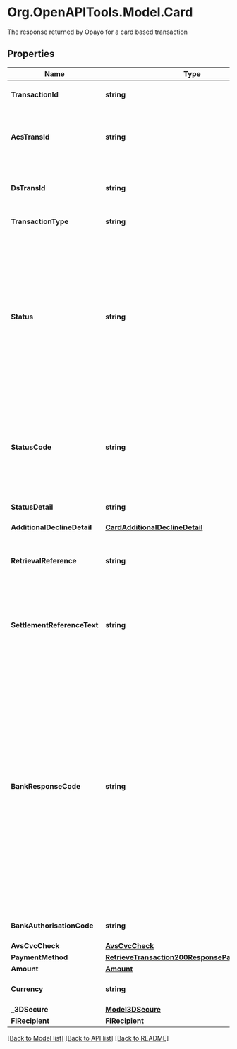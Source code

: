 # Org.OpenAPITools.Model.Card
The response returned by Opayo for a card based transaction

## Properties

Name | Type | Description | Notes
------------ | ------------- | ------------- | -------------
**TransactionId** | **string** | Opayo&#39;s unique reference for this transaction. | [optional] 
**AcsTransId** | **string** | Access Control Server (ACS) transaction ID. This is a unique ID provided by the card issuer for 3DSv2 authentications. | [optional] 
**DsTransId** | **string** | Directory Server (DS) transaction ID. This is a unique ID provided by the card scheme for 3DSv2 authentications. | [optional] 
**TransactionType** | **string** | The type of the transaction | [optional] 
**Status** | **string** | Result of transaction registration.  * &#x60;Ok&#x60; - Transaction request completed successfully.  * &#x60;NotAuthed&#x60; - Transaction request was not authorised by the bank.  * &#x60;Rejected&#x60; - Transaction rejected by your fraud rules.  * &#x60;Malformed&#x60; - Missing properties or badly formed body.  * &#x60;Invalid&#x60; - Invalid property values supplied.  * &#x60;Error&#x60; - An error occurred at Opayo.  | [optional] 
**StatusCode** | **string** | Code related to the &#x60;status&#x60; of the transaction. *Successfully authorised transactions will have the &#x60;statusCode&#x60; of &#x60;0000&#x60;. You can lookup any other status code on our [website](https://www.opayo.co.uk/support/troubleshooting/error-code ).*  | [optional] 
**StatusDetail** | **string** | A detailed reason for the &#x60;status&#x60; of the transaction. | [optional] 
**AdditionalDeclineDetail** | [**CardAdditionalDeclineDetail**](CardAdditionalDeclineDetail.md) |  | [optional] 
**RetrievalReference** | **string** | Opayo&#39;s unique Authorisation Code for a successfully authorised transaction. Only present if &#x60;status&#x60; is &#x60;Ok&#x60;. | [optional] 
**SettlementReferenceText** | **string** | A unique reference that you may wish to be displayed on your acquirer&#39;s settlement report (Not enabled for all acquirers. Please contact support for supported acquirers). | [optional] 
**BankResponseCode** | **string** | Also known as the decline code, these are codes that are specific to your merchant bank. Please contact them for a description of each code. If a bank response code of &#x60;65&#x60; or &#x60;1A&#x60; is returned, this is known as a &#39;soft decline&#39; and means the card issuer requests that your customer performs 3D Secure authentication, where they have to enter Two Factor Authentication (2FA) also known as Strong Customer Authentication (SCA). To achieve this, submit a payment request and provide the field and value &#x60;apply3DSecure:Force&#x60;. *This is only returned for transaction type &#x60;Payment&#x60;*  | [optional] 
**BankAuthorisationCode** | **string** | The authorisation code returned from your merchant bank. | [optional] 
**AvsCvcCheck** | [**AvsCvcCheck**](AvsCvcCheck.md) |  | [optional] 
**PaymentMethod** | [**RetrieveTransaction200ResponsePaymentMethod**](RetrieveTransaction200ResponsePaymentMethod.md) |  | [optional] 
**Amount** | [**Amount**](.md) |  | [optional] 
**Currency** | **string** | The currency of the amount in 3 letter [ISO 4217](https://en.wikipedia.org/wiki/ISO_4217) format. | [optional] 
**_3DSecure** | [**Model3DSecure**](Model3DSecure.md) |  | [optional] 
**FiRecipient** | [**FiRecipient**](FiRecipient.md) |  | [optional] 

[[Back to Model list]](../README.md#documentation-for-models) [[Back to API list]](../README.md#documentation-for-api-endpoints) [[Back to README]](../README.md)

